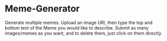 # Meme-Generator
Generate multiple memes.
Upload an image URl, then type the top and bottom text of the Meme you would like to describe. Submit as many images/memes as you want, and to delete them, just click on them directly.
